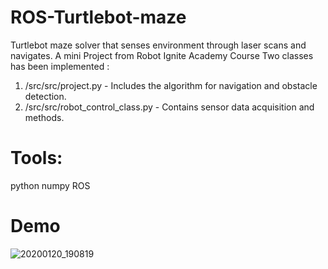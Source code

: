 # ROS-Turtlebot-maze
Turtlebot maze solver that senses environment through laser scans and navigates. A mini Project from Robot Ignite Academy Course
Two classes has been implemented :
  1. /src/src/project.py - Includes the algorithm for navigation and obstacle detection.
  2. /src/src/robot_control_class.py - Contains sensor data acquisition and methods.
  
# Tools:
  python
  numpy
  ROS

# Demo

![20200120_190819](https://user-images.githubusercontent.com/47297221/72735002-f9dd2200-3bc0-11ea-8ba3-5ee3ab3c2c8a.gif)
